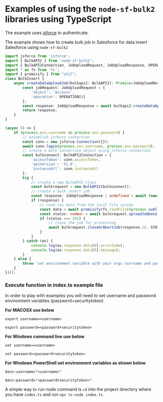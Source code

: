# Examples of using the `node-sf-bulk2` libraries using TypeScript

The example uses [jsforce](https://jsforce.github.io/) to authenticate.

The example shows how to create bulk job in Salesforce for data insert Salesforce using `node-sf-bulk2`

```typescript
import jsforce from 'jsforce';
import { BulkAPI2 } from 'node-sf-bulk2';
import { BulkAPI2Connection, JobUploadRequest, JobUploadResponse, OPERATION, STATE } from 'node-sf-bulk2';
import * as fs from 'fs';
import { promisify } from "util";
class BulkInsert {
    async createDataUploadJob(bulkapi2: BulkAPI2): Promise<JobUploadResponse | undefined> {
        const jobRequest: JobUploadRequest = {
            'object': 'Account',
            'operation': OPERATION[0]
        };
        const response: JobUploadResponse = await bulkapi2.createDataUploadJob(jobRequest);
        return response;
    }
}

(async () => {
    if (process.env.username && process.env.password) {
        // establish jsforce connection
        const conn = new jsforce.Connection({});
        await conn.login(process.env.username, process.env.password);
        // create a bulk connection object using jsforce connection
        const bulkconnect: BulkAPI2Connection = {
            'accessToken': conn.accessToken,
            'apiVersion': '51.0',
            'instanceUrl': conn.instanceUrl
        };
        try {
            // create a new BulkAPI2 class
            const bulkrequest = new BulkAPI2(bulkconnect);
            // create a bulk insert job
            const response: JobUploadResponse | undefined = await (new BulkInsert().createDataUploadJob(bulkrequest));
            if (response) {
                // read csv data from the local file system
                const data = await promisify(fs.readFile)(process.cwd() + "/account.csv", "UTF-8");
                const status: number = await bulkrequest.uploadJobData(response.contentUrl, data);
                if (status === 201) {
                    // close the job for processing
                    await bulkrequest.closeOrAbortJob(response.id, STATE[1]);
                }
            }
        } catch (ex) {
            console.log(ex.response.data[0].errorCode);
            console.log(ex.response.data[0].message);
        }
    } else {
        throw 'set environment variable with your orgs username and password'
    }
})();
```

### Execute function in index.ts example file

In order to play with examples you will need to set username and password environment variables (password+securitytoken)

**For MACOSX use below**

`export username=<username>`

`export password=<password+securitytoken>`

**For Windows command line use below**

`set username=<username>`

`set password=<password+securitytoken>`

**For  Windows PowerShell set environment variables as shown below**

`$env:username="<username>"`

`$env:password="<password+securitytoken>"`

A simple way to run node command is `cd` into the project directory where you have `index.ts` and run `npx ts-node index.ts`

